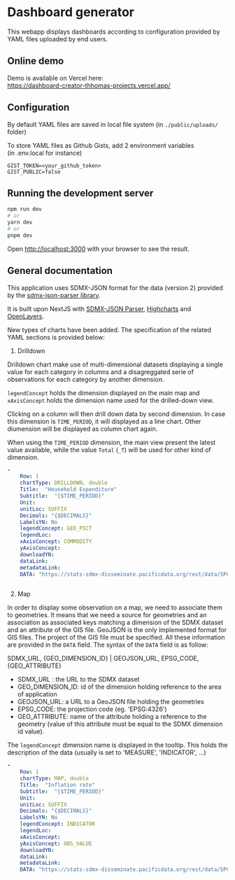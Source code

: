 # Dashboard generator

This webapp displays dashboards according to configuration
provided by YAML files uploaded by end users.

## Online demo

Demo is available on Vercel here:  
https://dashboard-creator-thhomas-projects.vercel.app/


## Configuration

By default YAML files are saved in local file system (in `./public/uploads/` folder)

To store YAML files as Github Gists, add 2 environment variables  
(in .env.local for instance)

```
GIST_TOKEN=<your_github_token>
GIST_PUBLIC=false
```

## Running the development server

```bash
npm run dev
# or
yarn dev
# or
pnpm dev
```

Open [http://localhost:3000](http://localhost:3000) with your browser to see the result.


## General documentation

This application uses SDMX-JSON format for the data (version 2) provided by the [sdmx-json-parser library](https://pacificcommunity.github.io/sdmx-json-parser/).

It is built upon NextJS with [SDMX-JSON Parser](https://pacificcommunity.github.io/sdmx-json-parser/), [Highcharts](https://www.highcharts.com/) and [OpenLayers](https://openlayers.org/).


New types of charts have been added. The specification of the related YAML sections is provided below:

1. Drilldown

Drilldown chart make use of multi-dimensional datasets displaying a single value for each category in columns and a disagreggated serie of observations for each category by another dimension.

`legendConcept` holds the dimension displayed on the main map and `xAxisConcept` holds the dimension name used for the drilled-down view.

Clicking on a column will then drill down data by second dimension.
In case this dimension is `TIME_PERIOD`, it will displayed as a line chart. Other diumension will be displayed as column chart again.

When using the `TIME_PERIOD` dimension, the main view present the latest value available, while the value `Total` (`_T`) will be used for other kind of dimension.


```yaml
-
    Row: 1
    chartType: DRILLDOWN, double
    Title:  "Household Expenditure"
    Subtitle:  "{$TIME_PERIOD}"
    Unit:
    unitLoc: SUFFIX
    Decimals: "{$DECIMALS}"
    LabelsYN: No
    legendConcept: GEO_PICT
    legendLoc: 
    xAxisConcept: COMMODITY 
    yAxisConcept: 
    downloadYN: 
    dataLink: 
    metadataLink: 
    DATA: "https://stats-sdmx-disseminate.pacificdata.org/rest/data/SPC,DF_HHEXP,1.0/A..HHEXP._T._T.10+11+12+01+02+03+04+05+06+07+08+09+_T.USD?startPeriod=2013&endPeriod=2021&lastNObservations=1&dimensionAtObservation=AllDimensions"
    
```


2. Map


In order to display some observation on a map, we need to associate them to geometries. It means that we need a source for geometries and an association as associated keys matching a dimension of the SDMX dataset and an attribute of the GIS file.
GeoJSON is the only implemented format for GIS files.
The project of the GIS file must be specified. All these information are provided in the `DATA` field.
The syntax of the `DATA` field is as follow:

SDMX_URL, {GEO_DIMENSION_ID} | GEOJSON_URL, EPSG_CODE, {GEO_ATTRIBUTE}

- SDMX_URL : the URL to the SDMX dataset
- GEO_DIMENSION_ID: id of the dimension holding reference to the area of application
- GEOJSON_URL: a URL to a GeoJSON file holding the geometries
- EPSG_CODE: the projection code (eg. 'EPSG:4326')
- GEO_ATTRIBUTE: name of the attribute holding a reference to the geometry (value of this attribute must be equal to the SDMX dimension id value). 

The `legendConcept` dimension name is displayed in the tooltip. This holds the description of the data (usually is set to 'MEASURE', 'INDICATOR', ...)

```yaml
-
    Row: 1
    chartType: MAP, double
    Title:  "Inflation rate"
    Subtitle:  "{$TIME_PERIOD}"
    Unit:
    unitLoc: SUFFIX
    Decimals: "{$DECIMALS}"
    LabelsYN: No
    legendConcept: INDICATOR
    legendLoc: 
    xAxisConcept:
    yAxisConcept: OBS_VALUE 
    downloadYN: 
    dataLink: 
    metadataLink: 
    DATA: "https://stats-sdmx-disseminate.pacificdata.org/rest/data/SPC,DF_CPI,3.0/A..INF.?startPeriod=2011&lastNObservations=1&dimensionAtObservation=AllDimensions, {GEO_PICT} | https://www.spc.int/modules/contrib/spc_dot_stat_data/modules/spc_dot_stat_map/maps/eez.json, EPSG:3832, {id}"
```